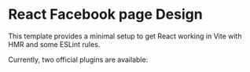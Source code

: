 # React Facebook page Design

This template provides a minimal setup to get React working in Vite with HMR and some ESLint rules.

Currently, two official plugins are available:
